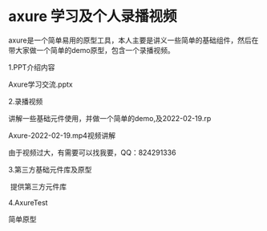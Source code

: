 # axure 学习及个人录播视频
​		axure是一个简单易用的原型工具，本人主要是讲义一些简单的基础组件，然后在带大家做一个简单的demo原型，包含一个录播视频。



1.PPT介绍内容

Axure学习交流.pptx



2.录播视频

讲解一些基础元件使用，并做一个简单的demo,及2022-02-19.rp

Axure-2022-02-19.mp4视频讲解

由于视频过大，有需要可以找我要，QQ：824291336



3.第三方基础元件库及原型

​	提供第三方元件库



4.AxureTest

简单原型
